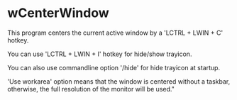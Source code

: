 # wCenterWindow
This program centers the current active window by a 'LCTRL + LWIN + C' hotkey.

You can use 'LCTRL + LWIN + I' hotkey for hide/show trayicon.

You can also use commandline option '/hide' for hide trayicon at startup.

'Use workarea' option means that the window is centered without a taskbar, otherwise, the full resolution of the monitor will be used."
